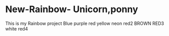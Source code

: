 # New-Rainbow- Unicorn,ponny
This is my Rainbow project
Blue
purple
red
yellow
neon
red2
BROWN
RED3
white
red4
